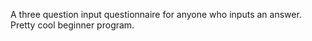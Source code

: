 A three question input questionnaire for anyone who inputs an answer. Pretty cool beginner program.

